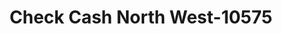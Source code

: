 ---
f_zip-code: 97756
f_state-code: OR
title: Check Cash North West-10575
f_phone: 541-923-3386
f_city-only: Redmond
f_address: 2130 South Highway 97 Redmond
f_location-unique-id: '10575'
slug: check-cash-north-west-10575
updated-on: '2024-05-30T13:46:58.046Z'
created-on: '2024-05-30T13:36:59.803Z'
published-on: '2024-05-30T13:54:32.469Z'
f_city-state: cms/city/redmond-or.md
f_company: cms/company/check-cash-north-west.md
f_state: cms/state/oregon.md
layout: '[payday-loan].html'
tags: payday-loan
---
